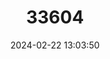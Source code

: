 ---
title: "33604"
category: "Euphorbia rockii"
draft: false
date: 2024-02-22 13:03:50
languages:
  Hawaiian: ["`akoko", "`ekoko", "Koko", "Kokomalei"]
---